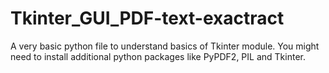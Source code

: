 # Tkinter_GUI_PDF-text-exactract
A very basic python file to understand basics of Tkinter module. 
You might need to install additional python packages like PyPDF2, PIL and Tkinter.
